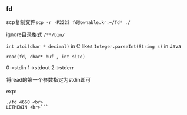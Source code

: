 ### fd

scp复制文件```scp -r -P2222 fd@pwnable.kr:~/fd* ./```

ignore目录格式 ```/**/bin/```

`int atoi(char * decimal)` in C likes `Integer.parseInt(String s)` in Java

`read(fd, char* buf , int size)`

0->stdin
1->stdout
2->stderr

将read的第一个参数指定为stdin即可

exp:

```
./fd 4660 <br>
LETMEWIN <br>```
